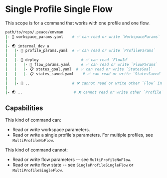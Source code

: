 # Single Profile Single Flow

This scope is for a command that works with one profile and one flow.

```bash
path/to/repo/.peace/envman
|- 📝 workspace_params.yaml    # ✅ can read or write `WorkspaceParams`
|
|- 🌏 internal_dev_a
|   |- 📝 profile_params.yaml  # ✅ can read or write `ProfileParams`
|   |
|   |- 🌊 deploy                   # ✅ can read `FlowId`
|   |   |- 📝 flow_params.yaml     # ✅ can read or write `FlowParams`
|   |   |- 📋 states_goal.yaml  # ✅ can read or write `StatesGoal`
|   |   |- 📋 states_saved.yaml    # ✅ can read or write `StatesSaved`
|   |
|   |- 🌊 ..                   # ❌ cannot read or write other `Flow` information
|
|- 🌏 ..                       # ❌ cannot read or write other `Profile` information
```

## Capabilities

This kind of command can:

* Read or write workspace parameters.
* Read or write a single profile's parameters. For multiple profiles, see
  `MultiProfileNoFlow`.

This kind of command cannot:

* Read or write flow parameters -- see `MultiProfileNoFlow`.
* Read or write flow state -- see `SingleProfileSingleFlow` or
  `MultiProfileSingleFlow`.
